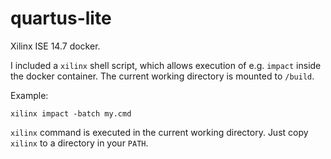 # quartus-lite

Xilinx ISE 14.7 docker.

I included a `xilinx` shell script, which allows execution of e.g. `impact` inside the docker container. The current working directory is mounted to `/build`.

Example:
```
xilinx impact -batch my.cmd
```
`xilinx` command is executed in the current working directory. 
Just copy `xilinx` to a directory in your `PATH`.
